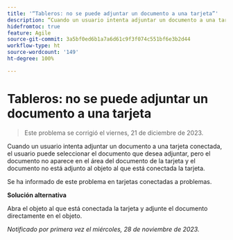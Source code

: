```yaml
---
title: '“Tableros: no se puede adjuntar un documento a una tarjeta”'
description: “Cuando un usuario intenta adjuntar un documento a una tarjeta conectada, el usuario puede seleccionar el documento que desea adjuntar, pero el documento no aparece en el área del documento de la tarjeta y el documento no está adjunto al objeto al que está conectada la tarjeta”.
hidefromtoc: true
feature: Agile
source-git-commit: 3a5bf0ed6b1a7a6d61c9f3f074c551bf6e3b2d44
workflow-type: ht
source-wordcount: '149'
ht-degree: 100%

---
```



# Tableros: no se puede adjuntar un documento a una tarjeta

<!--
>[!NOTE]
>
>This issue was fixed on January 12, 2024.-->

<!--WF and WFP TOCs-->

>Este problema se corrigió el viernes, 21 de diciembre de 2023.

Cuando un usuario intenta adjuntar un documento a una tarjeta conectada, el usuario puede seleccionar el documento que desea adjuntar, pero el documento no aparece en el área del documento de la tarjeta y el documento no está adjunto al objeto al que está conectada la tarjeta.

Se ha informado de este problema en tarjetas conectadas a problemas.

**Solución alternativa**

Abra el objeto al que está conectada la tarjeta y adjunte el documento directamente en el objeto.

_Notificado por primera vez el miércoles, 28 de noviembre de 2023._
